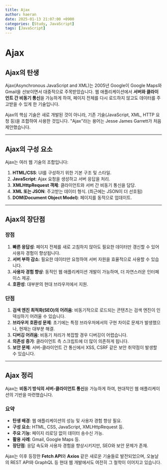 ```yaml
---
title: Ajax
author: haeran
date: 2025-01-13 21:07:00 +0900
categories: [Study, JavaScript]
tags: [JavaScript]
---
```


# Ajax

## Ajax의 탄생
Ajax(Asynchronous JavaScript and XML)는 2005년 Google이 Google Maps와 Gmail을 선보이면서 대중적으로 주목받았습니다. 웹 애플리케이션에서 **서버와 클라이언트 간 비동기 통신**을 가능하게 하여, 페이지 전체를 다시 로드하지 않고도 데이터를 주고받을 수 있게 한 기술입니다.

Ajax의 핵심 기술은 새로 개발된 것이 아니라, 기존 기술(JavaScript, XML, HTTP 요청 등)을 조합하여 사용한 것입니다. "Ajax"라는 용어는 Jesse James Garrett가 처음 제안했습니다.

---

## Ajax의 구성 요소
Ajax는 여러 웹 기술의 조합입니다:

1. **HTML/CSS**: UI를 구성하기 위한 기본 구조 및 스타일.
2. **JavaScript**: Ajax 요청을 생성하고 서버 응답을 처리.
3. **XMLHttpRequest 객체**: 클라이언트와 서버 간 비동기 통신을 담당.
4. **XML 또는 JSON**: 주고받는 데이터 형식. (최근에는 JSON이 더 선호됨)
5. **DOM(Document Object Model)**: 페이지를 동적으로 업데이트.

---

## Ajax의 장단점

### 장점
1. **빠른 응답성**: 페이지 전체를 새로 고침하지 않아도 필요한 데이터만 갱신할 수 있어 사용자 경험이 향상됩니다.
2. **서버 부하 감소**: 필요한 데이터만 요청하여 서버 자원을 효율적으로 사용할 수 있습니다.
3. **사용자 경험 향상**: 동적인 웹 애플리케이션 개발이 가능하며, 더 자연스러운 인터페이스 제공.
4. **호환성**: 대부분의 현대 브라우저에서 지원.

### 단점
1. **검색 엔진 최적화(SEO)의 어려움**: 비동기적으로 로드되는 콘텐츠는 검색 엔진이 인덱싱하기 어려울 수 있습니다.
2. **브라우저 호환성 문제**: 초기에는 특정 브라우저에서의 구현 차이로 문제가 발생했으나, 현재는 대부분 해결.
3. **디버깅 어려움**: 비동기 처리가 복잡할 경우 디버깅이 어렵습니다.
4. **의존성 증가**: 클라이언트 측 스크립트에 더 많이 의존하게 됩니다.
5. **보안 문제**: 서버-클라이언트 간 통신에서 XSS, CSRF 같은 보안 취약점이 발생할 수 있습니다.

---

## Ajax 정리
Ajax는 **비동기 방식의 서버-클라이언트 통신**을 가능하게 하여, 현대적인 웹 애플리케이션의 기반을 마련했습니다.

### 요약
- **탄생 배경**: 웹 애플리케이션의 성능 및 사용자 경험 향상 필요.
- **구성 요소**: HTML, CSS, JavaScript, XMLHttpRequest 등.
- **주요 기능**: 페이지 리로딩 없이 데이터 송수신 가능.
- **활용 사례**: Gmail, Google Maps 등.
- **장단점**: 응답 속도와 사용자 경험을 향상시키지만, SEO와 보안 문제가 존재.

Ajax는 이후 등장한 **Fetch API**와 **Axios** 같은 새로운 기술들로 발전되었으며, 오늘날의 REST API와 GraphQL 등 현대 웹 개발에서도 여전히 그 철학이 이어지고 있습니다.